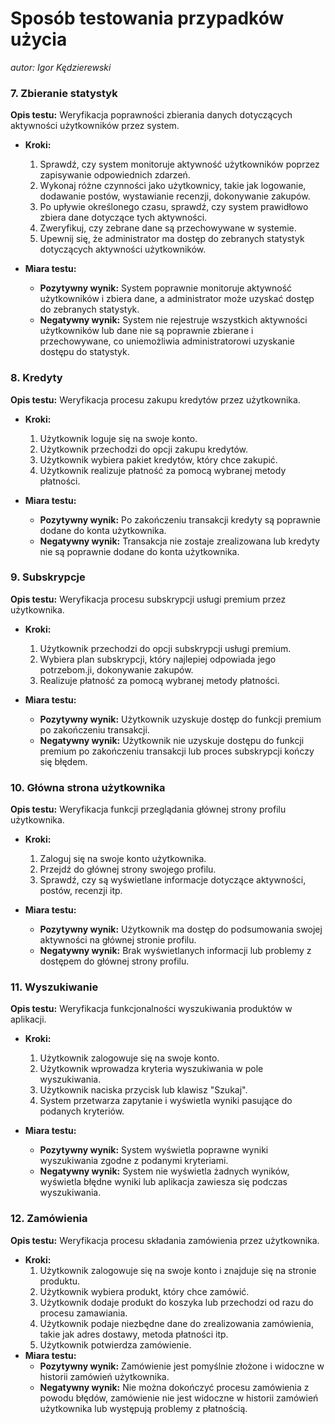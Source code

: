 # Sposób testowania przypadków użycia

*autor: Igor Kędzierewski*

### **7. Zbieranie statystyk**

**Opis testu:** Weryfikacja poprawności zbierania danych dotyczących aktywności użytkowników przez system.

-   **Kroki:**

    1. Sprawdź, czy system monitoruje aktywność użytkowników poprzez zapisywanie odpowiednich zdarzeń.
    2. Wykonaj różne czynności jako użytkownicy, takie jak logowanie, dodawanie postów, wystawianie recenzji, dokonywanie zakupów.
    3. Po upływie określonego czasu, sprawdź, czy system prawidłowo zbiera dane dotyczące tych aktywności.
    4. Zweryfikuj, czy zebrane dane są przechowywane w systemie.
    5. Upewnij się, że administrator ma dostęp do zebranych statystyk dotyczących aktywności użytkowników.

-   **Miara testu:**
    -   **Pozytywny wynik:** System poprawnie monitoruje aktywność użytkowników i zbiera dane, a administrator może uzyskać dostęp do zebranych statystyk.
    -   **Negatywny wynik:** System nie rejestruje wszystkich aktywności użytkowników lub dane nie są poprawnie zbierane i przechowywane, co uniemożliwia administratorowi uzyskanie dostępu do statystyk.

### **8. Kredyty**

**Opis testu:** Weryfikacja procesu zakupu kredytów przez użytkownika.

-   **Kroki:**

    1. Użytkownik loguje się na swoje konto.
    2. Użytkownik przechodzi do opcji zakupu kredytów.
    3. Użytkownik wybiera pakiet kredytów, który chce zakupić.
    4. Użytkownik realizuje płatność za pomocą wybranej metody płatności.

-   **Miara testu:**
    -   **Pozytywny wynik:** Po zakończeniu transakcji kredyty są poprawnie dodane do konta użytkownika.
    -   **Negatywny wynik:** Transakcja nie zostaje zrealizowana lub kredyty nie są poprawnie dodane do konta użytkownika.

### **9. Subskrypcje**

**Opis testu:** Weryfikacja procesu subskrypcji usługi premium przez użytkownika.

-   **Kroki:**

    1. Użytkownik przechodzi do opcji subskrypcji usługi premium.
    2. Wybiera plan subskrypcji, który najlepiej odpowiada jego potrzebom.ji, dokonywanie zakupów.
    3. Realizuje płatność za pomocą wybranej metody płatności.

-   **Miara testu:**
    -   **Pozytywny wynik:** Użytkownik uzyskuje dostęp do funkcji premium po zakończeniu transakcji.
    -   **Negatywny wynik:** Użytkownik nie uzyskuje dostępu do funkcji premium po zakończeniu transakcji lub proces subskrypcji kończy się błędem.

### **10. Główna strona użytkownika**

**Opis testu:** Weryfikacja funkcji przeglądania głównej strony profilu użytkownika.

-   **Kroki:**

    1. Zaloguj się na swoje konto użytkownika.
    2. Przejdź do głównej strony swojego profilu.
    3. Sprawdź, czy są wyświetlane informacje dotyczące aktywności, postów, recenzji itp.

-   **Miara testu:**
    -   **Pozytywny wynik:** Użytkownik ma dostęp do podsumowania swojej aktywności na głównej stronie profilu.
    -   **Negatywny wynik:** Brak wyświetlanych informacji lub problemy z dostępem do głównej strony profilu.

### **11. Wyszukiwanie**

**Opis testu:** Weryfikacja funkcjonalności wyszukiwania produktów w aplikacji.

-   **Kroki:**

    1. Użytkownik zalogowuje się na swoje konto.
    2. Użytkownik wprowadza kryteria wyszukiwania w pole wyszukiwania.
    3. Użytkownik naciska przycisk lub klawisz "Szukaj".
    4. System przetwarza zapytanie i wyświetla wyniki pasujące do podanych kryteriów.

-   **Miara testu:**
    -   **Pozytywny wynik:** System wyświetla poprawne wyniki wyszukiwania zgodne z podanymi kryteriami.
    -   **Negatywny wynik:** System nie wyświetla żadnych wyników, wyświetla błędne wyniki lub aplikacja zawiesza się podczas wyszukiwania.

### **12. Zamówienia**

**Opis testu:** Weryfikacja procesu składania zamówienia przez użytkownika.

-   **Kroki:**
    1. Użytkownik zalogowuje się na swoje konto i znajduje się na stronie produktu.
    2. Użytkownik wybiera produkt, który chce zamówić.
    3. Użytkownik dodaje produkt do koszyka lub przechodzi od razu do procesu zamawiania.
    4. Użytkownik podaje niezbędne dane do zrealizowania zamówienia, takie jak adres dostawy, metoda płatności itp.
    5. Użytkownik potwierdza zamówienie.
-   **Miara testu:**
    -   **Pozytywny wynik:** Zamówienie jest pomyślnie złożone i widoczne w historii zamówień użytkownika.
    -   **Negatywny wynik:** Nie można dokończyć procesu zamówienia z powodu błędów, zamówienie nie jest widoczne w historii zamówień użytkownika lub występują problemy z płatnością.